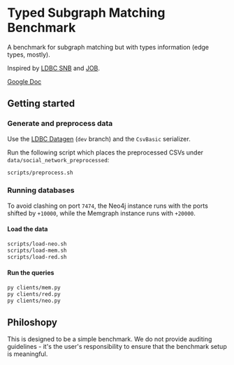# Typed Subgraph Matching Benchmark

A benchmark for subgraph matching but with types information (edge types, mostly).

Inspired by [LDBC SNB](https://arxiv.org/pdf/2001.02299.pdf) and [JOB](https://db.in.tum.de/~leis/papers/lookingglass.pdf).

[Google Doc](https://docs.google.com/document/d/1w1cMNyrOoarG69fmNDr5UV7w_T0O0j-yZ0aYu29iWw8/edit)

## Getting started

### Generate and preprocess data

Use the [LDBC Datagen](https://github.com/ldbc/ldbc_snb_datagen/) (`dev` branch) and the `CsvBasic` serializer.

Run the following script which places the preprocessed CSVs under `data/social_network_preprocessed`:

```bash
scripts/preprocess.sh
```

### Running databases

To avoid clashing on port `7474`, the Neo4j instance runs with the ports shifted by `+10000`, while the Memgraph instance runs with `+20000`.
#### Load the data

```bash
scripts/load-neo.sh
scripts/load-mem.sh
scripts/load-red.sh
```

#### Run the queries

```bash
py clients/mem.py
py clients/red.py
py clients/neo.py
```

## Philoshopy

This is designed to be a simple benchmark. We do not provide auditing guidelines - it's the user's responsibility to ensure that the benchmark setup is meaningful.
